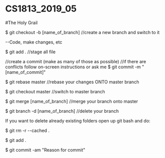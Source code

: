 # CS1813_2019_05

#The Holy Grail

$ git checkout -b [name_of_branch]           //create a new branch and switch to it


 --Code, make changes, etc          


$ git add .			                    //stage all file	                      

//create a commit (make as many of those as possible)
//if there are conflicts follow on-screen instructions or ask me
$ git commit -m "[name_of_commit]"        

$ git rebase master 			     //rebase your changes ONTO master branch

$ git checkout master 		 	     //switch to master branch

$ git merge [name_of_branch]		     //merge your branch onto master

$ git branch -d [name_of_branch]	     //delete your branch



If you want to delete already existing folders open up git bash and do:

$ git rm -r --cached .

$ git add .

$ git commit -am "Reason for commit"
